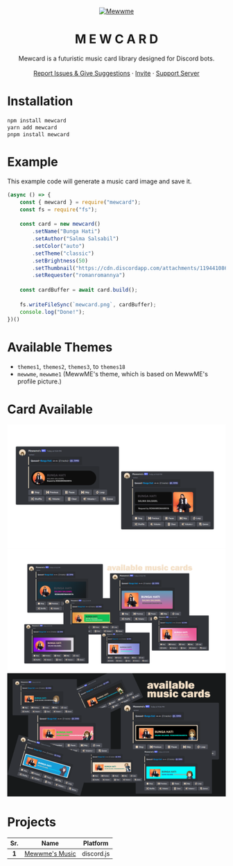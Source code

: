 <br />
<p align="center">
  <a href="https://discord.gg/6EXgrmtkPX">
    <img src="https://cdn.is-a.fun/bot/mewwme/mehelp.png" alt="Mewwme" >
  </a>

  <h1 align="center">M E W C A R D</h1>

  <p align="center"> Mewcard is a futuristic music card library designed for Discord bots.
    <br />
    <br />
    <a href="https://github.com/lrmn7/helpdesk/issues">Report Issues & Give Suggestions</a>
    ·
    <a href="https://discord.com/oauth2/authorize?client_id=928711702596423740&permissions=8&scope=bot+applications.commands">Invite</a>
    ·
    <a href="https://discord.gg/6EXgrmtkPX">Support Server</a>
  </p>

# __Installation__
```
npm install mewcard
yarn add mewcard
pnpm install mewcard
```

# __Example__
This example code will generate a music card image and save it.
```js
(async () => {
    const { mewcard } = require("mewcard");
    const fs = require("fs");

    const card = new mewcard()
        .setName("Bunga Hati")
        .setAuthor("Salma Salsabil")
        .setColor("auto")
        .setTheme("classic")
        .setBrightness(50)
        .setThumbnail("https://cdn.discordapp.com/attachments/1194410866209206412/1196152611594838026/mewwme.png")
        .setRequester("romanromannya")

    const cardBuffer = await card.build();

    fs.writeFileSync(`mewcard.png`, cardBuffer);
    console.log("Done!");
})()
```

# __Available Themes__
- `themes1`, `themes2`, `themes3`, to `themes18`
- `mewwme`, `mewwme1` (MewwME's theme, which is based on MewwME's profile picture.)

# __Card Available__
![classic](/example/8.png)
![classic](/example/14.png)
![classic](/example/15.png)

# Projects
|  Sr.  |            Name            |  Platform  |
|:-----:|:--------------------------:|:----------:|
| **1** | [Mewwme's Music](https://discord.com/oauth2/authorize?client_id=928711702596423740&permissions=8&scope=bot+applications.commands) | discord.js |

